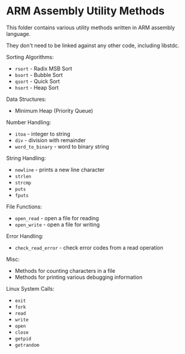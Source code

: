 ARM Assembly Utility Methods
================================

This folder contains various utility methods written in ARM assembly language.

They don't need to be linked against any other code, including libstdc.

Sorting Algorithms:
- `rsort` - Radix MSB Sort
- `bsort` - Bubble Sort
- `qsort` - Quick Sort
- `hsort` - Heap Sort

Data Structures:
- Minimum Heap (Priority Queue)

Number Handling:
- `itoa` - integer to string
- `div` - division with remainder
- `word_to_binary` - word to binary string

String Handling:
- `newline` - prints a new line character
- `strlen`
- `strcmp`
- `puts`
- `fputs`

File Functions:
- `open_read` - open a file for reading
- `open_write` - open a file for writing

Error Handling:
- `check_read_error` - check error codes from a read operation

Misc:
- Methods for counting characters in a file
- Methods for printing various debugging information

Linux System Calls:
- `exit`
- `fork`
- `read`
- `write`
- `open`
- `close`
- `getpid`
- `getrandom`
